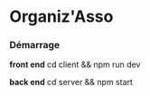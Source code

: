# Organiz'Asso

### Démarrage 
**front end**
cd client && npm run dev

**back end**
cd server && npm start

